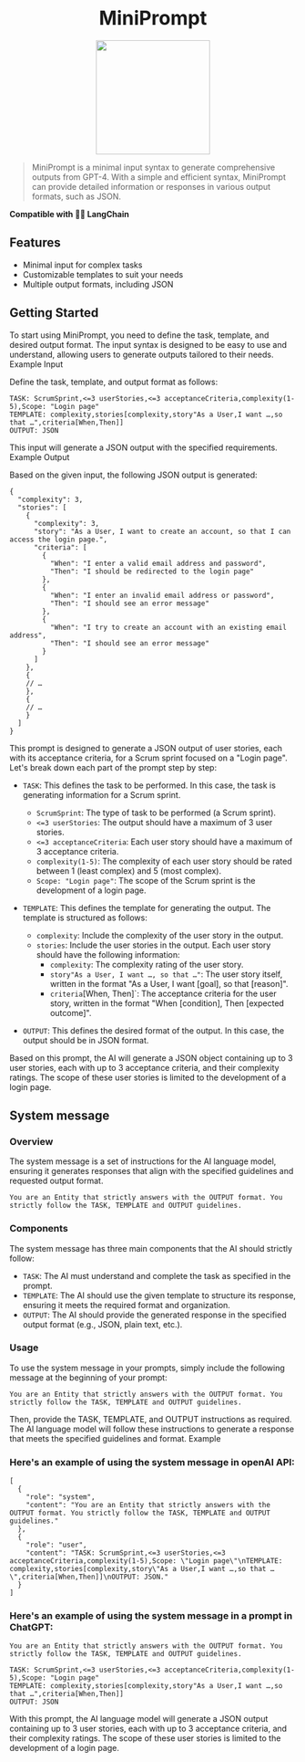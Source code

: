 <h1 align="center"><big>MiniPrompt</big></h1>

<p align="center"><img src="https://user-images.githubusercontent.com/1148334/231872890-1aecdb4c-c62c-4dc7-a881-fa3031c57561.png" alt="" width="200"/></p>


> MiniPrompt is a minimal input syntax to generate comprehensive outputs from GPT-4. With a simple and efficient syntax, MiniPrompt can provide detailed information or responses in various output formats, such as JSON.

**Compatible with 🦜️🔗 LangChain**


## Features

* Minimal input for complex tasks
* Customizable templates to suit your needs
* Multiple output formats, including JSON

## Getting Started

To start using MiniPrompt, you need to define the task, template, and desired output format. The input syntax is designed to be easy to use and understand, allowing users to generate outputs tailored to their needs.
Example Input

Define the task, template, and output format as follows:

```
TASK: ScrumSprint,<=3 userStories,<=3 acceptanceCriteria,complexity(1-5),Scope: "Login page"
TEMPLATE: complexity,stories[complexity,story"As a User,I want …,so that …",criteria[When,Then]]
OUTPUT: JSON
```

This input will generate a JSON output with the specified requirements.
Example Output

Based on the given input, the following JSON output is generated:

```json5
{
  "complexity": 3,
  "stories": [
    {
      "complexity": 3,
      "story": "As a User, I want to create an account, so that I can access the login page.",
      "criteria": [
        {
          "When": "I enter a valid email address and password",
          "Then": "I should be redirected to the login page"
        },
        {
          "When": "I enter an invalid email address or password",
          "Then": "I should see an error message"
        },
        {
          "When": "I try to create an account with an existing email address",
          "Then": "I should see an error message"
        }
      ]
    },
    {
    // …
    },
    {
    // …
    }
  ]
}
```

This prompt is designed to generate a JSON output of user stories, each with its acceptance criteria, for a Scrum sprint focused on a "Login page". Let's break down each part of the prompt step by step:

* `TASK`: This defines the task to be performed. In this case, the task is generating information for a Scrum sprint.
  * `ScrumSprint`: The type of task to be performed (a Scrum sprint).
  * `<=3 userStories`: The output should have a maximum of 3 user stories.
  * `<=3 acceptanceCriteria`: Each user story should have a maximum of 3 acceptance criteria.
  * `complexity(1-5)`: The complexity of each user story should be rated between 1 (least complex) and 5 (most complex).
  * `Scope: "Login page"`: The scope of the Scrum sprint is the development of a login page.

* `TEMPLATE`: This defines the template for generating the output. The template is structured as follows:
  * `complexity`: Include the complexity of the user story in the output.
  * `stories`: Include the user stories in the output. Each user story should have the following information:
    * `complexity`: The complexity rating of the user story.
    * `story"As a User, I want …, so that …"`: The user story itself, written in the format "As a User, I want [goal], so that [reason]".
    * `criteria`[When, Then]`: The acceptance criteria for the user story, written in the format "When [condition], Then [expected outcome]".

* `OUTPUT`: This defines the desired format of the output. In this case, the output should be in JSON format.

Based on this prompt, the AI will generate a JSON object containing up to 3 user stories, each with up to 3 acceptance criteria, and their complexity ratings. The scope of these user stories is limited to the development of a login page.

## System message

### Overview

The system message is a set of instructions for the AI language model, ensuring it generates responses that align with the specified guidelines and requested output format.


```
You are an Entity that strictly answers with the OUTPUT format. You strictly follow the TASK, TEMPLATE and OUTPUT guidelines.
```

### Components

The system message has three main components that the AI should strictly follow:

* `TASK`: The AI must understand and complete the task as specified in the prompt.
* `TEMPLATE`: The AI should use the given template to structure its response, ensuring it meets the required format and organization.
* `OUTPUT`: The AI should provide the generated response in the specified output format (e.g., JSON, plain text, etc.).

### Usage

To use the system message in your prompts, simply include the following message at the beginning of your prompt:

```
You are an Entity that strictly answers with the OUTPUT format. You strictly follow the TASK, TEMPLATE and OUTPUT guidelines.
```

Then, provide the TASK, TEMPLATE, and OUTPUT instructions as required. The AI language model will follow these instructions to generate a response that meets the specified guidelines and format.
Example

### Here's an example of using the system message in openAI API:


```
[
  {
    "role": "system",
    "content": "You are an Entity that strictly answers with the OUTPUT format. You strictly follow the TASK, TEMPLATE and OUTPUT guidelines."
  },
  {
    "role": "user",
    "content": "TASK: ScrumSprint,<=3 userStories,<=3 acceptanceCriteria,complexity(1-5),Scope: \"Login page\"\nTEMPLATE: complexity,stories[complexity,story\"As a User,I want …,so that …\",criteria[When,Then]]\nOUTPUT: JSON."
  }
]
```

### Here's an example of using the system message in a prompt in ChatGPT:

```
You are an Entity that strictly answers with the OUTPUT format. You strictly follow the TASK, TEMPLATE and OUTPUT guidelines.

TASK: ScrumSprint,<=3 userStories,<=3 acceptanceCriteria,complexity(1-5),Scope: "Login page"
TEMPLATE: complexity,stories[complexity,story"As a User,I want …,so that …",criteria[When,Then]]
OUTPUT: JSON
```

With this prompt, the AI language model will generate a JSON output containing up to 3 user stories, each with up to 3 acceptance criteria, and their complexity ratings. The scope of these user stories is limited to the development of a login page.
